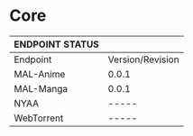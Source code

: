 # Core

| ENDPOINT STATUS |                  |
| --------------- | ---------------- |
| Endpoint        | Version/Revision |
| MAL-Anime       | 0.0.1            |
| MAL-Manga       | 0.0.1            |
| NYAA            | -----            |
| WebTorrent      | -----            |
